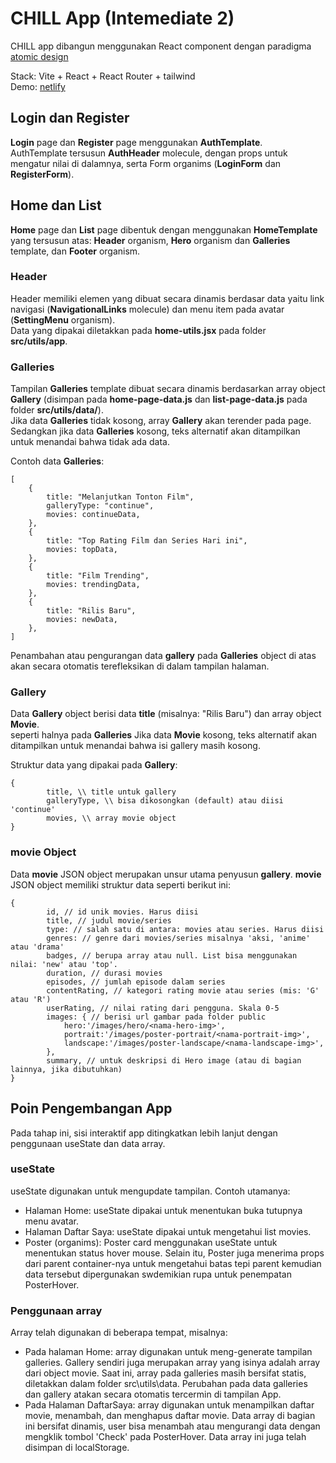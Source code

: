 # CHILL App (Intemediate 2)

CHILL app dibangun menggunakan React component dengan paradigma [atomic design](https://github.com/mfatihz/fsd15-intermediate-1/blob/main/README.md)  

Stack: Vite + React + React Router + tailwind\
Demo: [netlify](https://fsd15-fe-int2.netlify.app/)

## Login dan Register

**Login** page dan **Register** page menggunakan **AuthTemplate**.\
AuthTemplate tersusun **AuthHeader** molecule, dengan props untuk mengatur nilai di dalamnya, serta Form organims (**LoginForm** dan **RegisterForm**).

## Home dan List

**Home** page dan **List** page dibentuk dengan menggunakan **HomeTemplate**
yang tersusun atas: **Header** organism, **Hero** organism dan **Galleries** template, dan **Footer** organism.

### Header

Header memiliki elemen yang dibuat secara dinamis berdasar data yaitu link navigasi (**NavigationalLinks** molecule) dan menu item pada avatar (**SettingMenu** organism).\
Data yang dipakai diletakkan pada **home-utils.jsx** pada folder **src/utils/app**.

### Galleries

Tampilan **Galleries** template dibuat secara dinamis berdasarkan array object **Gallery** (disimpan pada **home-page-data.js** dan **list-page-data.js** pada folder **src/utils/data/**).\
Jika data **Galleries** tidak kosong, array **Gallery** akan terender pada page. Sedangkan jika data **Galleries** kosong, teks alternatif akan ditampilkan untuk menandai bahwa tidak ada data.

Contoh data **Galleries**:
```
[
    {
        title: "Melanjutkan Tonton Film",
        galleryType: "continue",
        movies: continueData,
    },
    {
        title: "Top Rating Film dan Series Hari ini",
        movies: topData,
    },
    {
        title: "Film Trending",
        movies: trendingData,
    },
    {
        title: "Rilis Baru",
        movies: newData,
    },
]
```

Penambahan atau pengurangan data **gallery** pada **Galleries** object di atas akan secara otomatis terefleksikan di dalam tampilan halaman.

### Gallery

Data **Gallery** object berisi data **title** (misalnya: "Rilis Baru") dan array object **Movie**.\
seperti halnya pada **Galleries** Jika data **Movie** kosong, teks alternatif akan ditampilkan untuk menandai bahwa isi gallery masih kosong.  

Struktur data yang dipakai pada **Gallery**:
```
{
        title, \\ title untuk gallery
        galleryType, \\ bisa dikosongkan (default) atau diisi 'continue'
        movies, \\ array movie object
}
```

### movie Object

Data **movie** JSON object merupakan unsur utama penyusun **gallery**. **movie** JSON object memiliki struktur data seperti berikut ini:
```
{
        id, // id unik movies. Harus diisi
        title, // judul movie/series
        type: // salah satu di antara: movies atau series. Harus diisi
        genres: // genre dari movies/series misalnya 'aksi, 'anime' atau 'drama'
        badges, // berupa array atau null. List bisa menggunakan nilai: 'new' atau 'top'.
        duration, // durasi movies
        episodes, // jumlah episode dalam series
        contentRating, // kategori rating movie atau series (mis: 'G' atau 'R')
        userRating, // nilai rating dari pengguna. Skala 0-5
        images: { // berisi url gambar pada folder public
            hero:'/images/hero/<nama-hero-img>',
            portrait:'/images/poster-portrait/<nama-portrait-img>',
            landscape:'/images/poster-landscape/<nama-landscape-img>',
        },
        summary, // untuk deskripsi di Hero image (atau di bagian lainnya, jika dibutuhkan)
}
```
## Poin Pengembangan App

Pada tahap ini, sisi interaktif app ditingkatkan lebih lanjut dengan penggunaan useState dan data array.

### useState

useState digunakan untuk mengupdate tampilan. Contoh utamanya:
- Halaman Home: useState dipakai untuk menentukan buka tutupnya menu avatar.
- Halaman Daftar Saya: useState dipakai untuk mengetahui list movies.
- Poster (organims): Poster card menggunakan useState untuk menentukan status hover mouse. Selain itu, Poster juga menerima props dari parent container-nya untuk mengetahui batas tepi parent kemudian data tersebut dipergunakan swdemikian rupa untuk penempatan PosterHover.

### Penggunaan array

Array telah digunakan di beberapa tempat, misalnya:
- Pada halaman Home: array digunakan untuk meng-generate tampilan galleries. Gallery sendiri juga merupakan array yang isinya adalah array dari object movie. Saat ini, array pada galleries masih bersifat statis, diletakkan dalam folder src\utils\data\. Perubahan pada data galleries dan gallery atakan secara otomatis tercermin di tampilan App.
- Pada Halaman DaftarSaya: array digunakan untuk menampilkan daftar movie, menambah, dan menghapus daftar movie. Data array di bagian ini bersifat dinamis, user bisa menambah atau mengurangi data dengan mengklik tombol 'Check' pada PosterHover. Data array ini juga telah disimpan di localStorage. 
